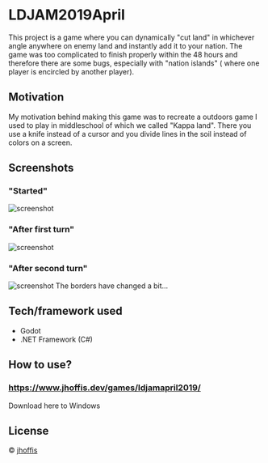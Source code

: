 # LDJAM2019April
This project is a game where you can dynamically "cut land" in whichever angle anywhere on enemy land and instantly add it to your nation.
The game was too complicated to finish properly within the 48 hours and therefore there are some bugs, especially with "nation islands" (
where one player is encircled by another player).

## Motivation
My motivation behind making this game was to recreate a outdoors game I used to play in middleschool of which we called "Kappa land". 
There you use a knife instead of a cursor and you divide lines in the soil instead of colors on a screen.

## Screenshots
### "Started"
![screenshot](https://jhoffis.dev/pics/ldjam440.PNG)
### "After first turn"
![screenshot](https://jhoffis.dev/pics/ldjam441.PNG)
### "After second turn"
![screenshot](https://jhoffis.dev/pics/ldjam442.PNG)
The borders have changed a bit...

## Tech/framework used
- Godot
- .NET Framework (C#)

## How to use?
### https://www.jhoffis.dev/games/ldjamapril2019/
Download here to Windows

## License
© [jhoffis]()
